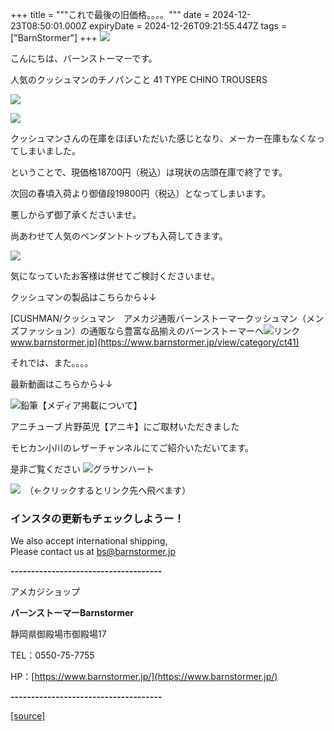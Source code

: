 +++
title = """これで最後の旧価格。。。。"""
date = 2024-12-23T08:50:01.000Z
expiryDate = 2024-12-26T09:21:55.447Z
tags = ["BarnStormer"]
+++
[![](https://stat.ameba.jp/user_images/20231023/16/barnstormer-go/b2/03/p/o0420015015354743273.png)](https://ameblo.jp/barnstormer-go/entry-12825670498.html)

こんにちは、バーンストーマーです。

人気のクッシュマンのチノパンこと 41 TYPE CHINO TROUSERS

[![](https://stat.ameba.jp/user_images/20241223/15/barnstormer-go/3a/8e/j/o0466070015524718614.jpg)](https://stat.ameba.jp/user_images/20241223/15/barnstormer-go/3a/8e/j/o0466070015524718614.jpg)

[![](https://stat.ameba.jp/user_images/20241223/15/barnstormer-go/8c/6a/j/o0466070015524718616.jpg)](https://stat.ameba.jp/user_images/20241223/15/barnstormer-go/8c/6a/j/o0466070015524718616.jpg)

クッシュマンさんの在庫をほぼいただいた感じとなり、メーカー在庫もなくなってしまいました。

ということで、現価格18700円（税込）は現状の店頭在庫で終了です。

次回の春頃入荷より御値段19800円（税込）となってしまいます。

悪しからず御了承くださいませ。

尚あわせて人気のペンダントトップも入荷してきます。

[![](https://stat.ameba.jp/user_images/20241223/15/barnstormer-go/73/fc/j/o0466070015524720828.jpg)](https://stat.ameba.jp/user_images/20241223/15/barnstormer-go/73/fc/j/o0466070015524720828.jpg)

気になっていたお客様は併せてご検討くださいませ。

クッシュマンの製品はこちらから↓↓

[CUSHMAN/クッシュマン　アメカジ通販バーンストーマークッシュマン（メンズファッション）の通販なら豊富な品揃えのバーンストーマーへ![リンク](https://c.stat100.ameba.jp/ameblo/symbols/v3.20.0/svg/gray/editor_link.svg)www.barnstormer.jp](https://www.barnstormer.jp/view/category/ct41)

それでは、また。。。。

最新動画はこちらから↓↓

![鉛筆](https://stat100.ameba.jp/blog/ucs/img/char/char3/519.png)【メディア掲載について】

アニチューブ 片野英児【アニキ】にご取材いただきました

モヒカン小川のレザーチャンネルにてご紹介いただいてます。

是非ご覧ください ![グラサンハート](https://stat100.ameba.jp/blog/ucs/img/char/char3/148.png)

[![](https://stat.ameba.jp/user_images/20230412/16/barnstormer-go/6a/23/p/o0108010815269242493.png)](https://www.instagram.com/barnstormer_daily/)　（←クリックするとリンク先へ飛べます）

### インスタの更新もチェックしようー！

We also accept international shipping,  
Please contact us at bs@barnstormer.jp

**\-------------------------------------**

アメカジショップ

**バーンストーマーBarnstormer**

静岡県御殿場市御殿場17

TEL：0550-75-7755

HP：[https://www.barnstormer.jp/](https://www.barnstormer.jp/)

**\-------------------------------------**

[[source]](https://ameblo.jp/barnstormer-go/entry-12879702355.html)
